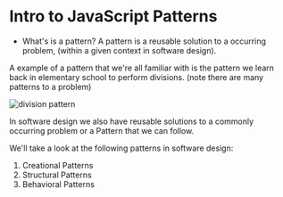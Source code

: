 # Intro to JavaScript Patterns

- What's is a pattern?
A pattern is a reusable solution to a occurring problem, (within a given context in software design).

A example of a pattern that we're all familiar with is the pattern we learn back in elementary school to perform divisions. (note there are many patterns to a problem)

![division pattern](https://external-content.duckduckgo.com/iu/?u=https%3A%2F%2Fwww.onlinemathlearning.com%2Fimage-files%2Fdivision-patterns.png&f=1&nofb=1)

In software design we also have reusable solutions to a commonly occurring problem or a Pattern that we can follow. 

We'll take a look at the following patterns in software design:

1. Creational Patterns
2. Structural Patterns
3. Behavioral Patterns